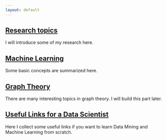 ```yaml
---
layout: default
---
```


<head>
  <title>Yi Homepage</title>
</head>

## [Research topics](Research)
I will introduce some of my research here.

## [Machine Learning](MachineLearning)
Some basic concepts are summarized here. 

## [Graph Theory](graphTheory) 
There are many interesting topics in graph theory. I will build this part later.

## [Useful Links for a Data Scientist](usefulLinks)
Here I collect some useful links if you want to learn Data Mining and Machine Learning from scratch.